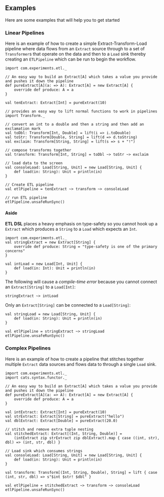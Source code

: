 ## Examples ##

Here are some examples that will help you to get started

### Linear Pipelines ###

Here is an example of how to create a simple Extract-Transform-Load pipeline where data flows from an `Extract` source 
through to a set of `Transformer`s that operate on the data and then to a `Load` sink thereby creating an `ETLPipeline`
which can be run to begin the workflow.

```tut
import com.experiments.etl._

// An easy way to build an Extract[A] which takes a value you provide and pushes it down the pipeline
def pureExtract[A](a: => A): Extract[A] = new Extract[A] {
    override def produce: A = a
}

val tenExtract: Extract[Int] = pureExtract(10)

// provides an easy way to lift normal functions to work in pipelines
import Transform._

// convert an int to a double and then a string and then add an exclamation mark
val toDbl: Transform[Int, Double] = lift(i => i.toDouble)
val toStr: Transform[Double, String] = lift(d => d.toString)
val exclaim: Transform[String, String] = lift(s => s + "!")

// compose transforms together
val transform: Transform[Int, String] = toDbl ~> toStr ~> exclaim

// load data to the screen
val consoleLoad: Load[String, Unit] = new Load[String, Unit] {
    def load(in: String): Unit = println(in)
}

// Create ETL pipeline
val etlPipeline = tenExtract ~> transform ~> consoleLoad

// run ETL pipeline
etlPipeline.unsafeRunSync()
```

#### Aside ####
**ETL DSL** places a heavy emphasis on type-safety so you cannot hook up a `Extract` which produces a `String` to a `Load` 
which expects an `Int`.

```tut
import com.experiments.etl._
val stringExtract = new Extract[String] {
    override def produce: String = "type-safety is one of the primary concerns"
}

val intLoad = new Load[Int, Unit] {
    def load(in: Int): Unit = println(in)
}
```

The following will cause a *compile-time error* because you cannot connect an `Extract[String]` to a `Load[Int]`:

```tut:fail
stringExtract ~> intLoad
```

Only an `Extract[String]` can be connected to a `Load[String]`:

```tut
val stringLoad = new Load[String, Unit] {
    def load(in: String): Unit = println(in)
}

val etlPipeline = stringExtract ~> stringLoad
etlPipeline.unsafeRunSync()
```

### Complex Pipelines ###

Here is an example of how to create a pipeline that stitches together multiple `Extract` data sources and flows data to
through a single `Load` sink.

```tut
import com.experiments.etl._
import cats.syntax.functor._

// An easy way to build an Extract[A] which takes a value you provide and pushes it down the pipeline
def pureExtract[A](a: => A): Extract[A] = new Extract[A] {
    override def produce: A = a
}

val intExtract: Extract[Int] = pureExtract(10)
val strExtract: Extract[String] = pureExtract("hello")
val dblExtract: Extract[Double] = pureExtract(20.0)

// stitch and remove extra tuple nesting
val stitchedExtract: Extract[(Int, String, Double)] = 
    (intExtract zip strExtract zip dblExtract).map { case ((int, str), dbl) => (int, str, dbl) } 
    
// Load sink which consumes strings
val consoleLoad: Load[String, Unit] = new Load[String, Unit] {
    def load(in: String): Unit = println(in)
}

val transform: Transform[(Int, String, Double), String] = lift { case (int, str, dbl) => s"$int $str! $dbl" }

val etlPipeline = stitchedExtract ~> transform ~> consoleLoad
etlPipeline.unsafeRunSync()
```